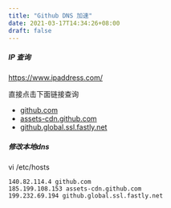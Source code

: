 ```yaml
---
title: "Github DNS 加速"
date: 2021-03-17T14:34:26+08:00
draft: false
---
```


##### IP 查询

https://www.ipaddress.com/

直接点击下面链接查询

 - [github.com](https://github.com.ipaddress.com/)
 - [assets-cdn.github.com](https://github.com.ipaddress.com/assets-cdn.github.com)
 - [github.global.ssl.fastly.net](https://fastly.net.ipaddress.com/github.global.ssl.fastly.net)


##### 修改本地dns

vi /etc/hosts
```
140.82.114.4 github.com
185.199.108.153 assets-cdn.github.com
199.232.69.194 github.global.ssl.fastly.net
```
